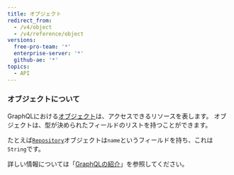 ```yaml
---
title: オブジェクト
redirect_from:
  - /v4/object
  - /v4/reference/object
versions:
  free-pro-team: '*'
  enterprise-server: '*'
  github-ae: '*'
topics:
  - API
---
```


### オブジェクトについて

GraphQLにおける[オブジェクト](https://graphql.github.io/graphql-spec/June2018/#sec-Objects)は、アクセスできるリソースを表します。 オブジェクトは、型が決められたフィールドのリストを持つことができます。

たとえば[`Repository`](/graphql/reference/objects#repository)オブジェクトは`name`というフィールドを持ち、これは`String`です。

詳しい情報については「[GraphQLの紹介](/graphql/guides/introduction-to-graphql)」を参照してください。

<!-- this page is pre-rendered by scripts because it's too big to load dynamically -->
<!-- see lib/graphql/static/prerendered-objects.json -->
